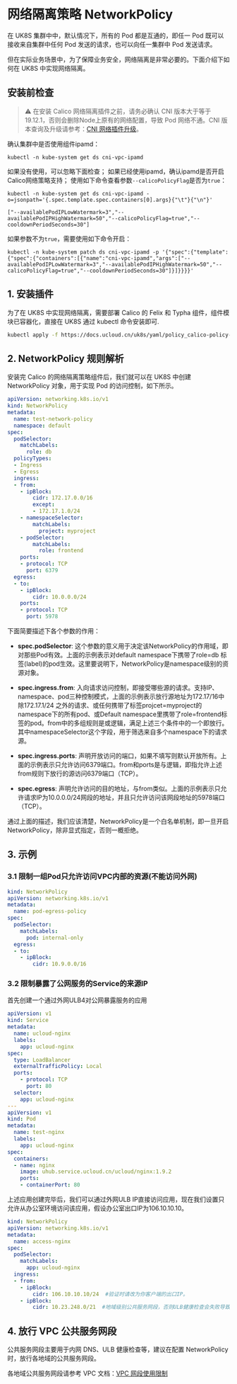 # 网络隔离策略 NetworkPolicy

在 UK8S 集群中中，默认情况下，所有的 Pod 都是互通的，即任一 Pod 既可以接收来自集群中任何 Pod 发送的请求，也可以向任一集群中 Pod 发送请求。

但在实际业务场景中，为了保障业务安全，网络隔离是非常必要的。下面介绍下如何在 UK8S 中实现网络隔离。


## 安装前检查
> ⚠️ 在安装 Calico 网络隔离插件之前，请务必确认 CNI 版本大于等于 19.12.1，否则会删除Node上原有的网络配置，导致 Pod 网络不通。CNI
> 版本查询及升级请参考：[CNI 网络插件升级](/uk8s/network/cni_update)。

确认集群中是否使用组件ipamd：
```
kubectl -n kube-system get ds cni-vpc-ipamd
```

如果没有使用，可以忽略下面检查； 
如果已经使用ipamd，确认ipamd是否开启Calico网络策略支持；
使用如下命令查看参数`--calicoPolicyFlag`是否为`true`：
```
kubectl -n kube-system get ds cni-vpc-ipamd -o=jsonpath='{.spec.template.spec.containers[0].args}{"\t"}{"\n"}'

["--availablePodIPLowWatermark=3","--availablePodIPHighWatermark=50","--calicoPolicyFlag=true","--cooldownPeriodSeconds=30"]
```
如果参数不为`true`，需要使用如下命令开启：
```
kubectl -n kube-system patch ds cni-vpc-ipamd -p '{"spec":{"template":{"spec":{"containers":[{"name":"cni-vpc-ipamd","args":["--availablePodIPLowWatermark=3","--availablePodIPHighWatermark=50","--calicoPolicyFlag=true","--cooldownPeriodSeconds=30"]}]}}}}'
```


## 1. 安装插件

为了在 UK8S 中实现网络隔离，需要部署 Calico 的 Felix 和 Typha 组件，组件模块已容器化，直接在 UK8S 通过 kubectl 命令安装即可.

```bash
kubectl apply -f https://docs.ucloud.cn/uk8s/yaml/policy_calico-policy-only.yaml
```

## 2. NetworkPolicy 规则解析

安装完 Calico 的网络隔离策略组件后，我们就可以在 UK8S 中创建 NetworkPolicy 对象，用于实现 Pod 的访问控制，如下所示。

```yaml
apiVersion: networking.k8s.io/v1
kind: NetworkPolicy
metadata:
  name: test-network-policy
  namespace: default
spec:
  podSelector:
    matchLabels:
      role: db
  policyTypes:
  - Ingress
  - Egress
  ingress:
  - from:
    - ipBlock:
        cidr: 172.17.0.0/16
        except:
        - 172.17.1.0/24
    - namespaceSelector:
        matchLabels:
          project: myproject
    - podSelector:
        matchLabels:
          role: frontend
    ports:
    - protocol: TCP
      port: 6379
  egress:
  - to:
    - ipBlock:
        cidr: 10.0.0.0/24
    ports:
    - protocol: TCP
      port: 5978
```

下面简要描述下各个参数的作用：

- **spec.podSelector**: 这个参数的意义用于决定该NetworkPolicy的作用域，即对那些Pod有效。上面的示例表示对default namespace下携带了role=db
  标签(label)的pod生效。这里要说明下，NetworkPolicy是namespace级别的资源对象。

- **spec.ingress.from**:
  入向请求访问控制，即接受哪些源的请求。支持IP、namespace、pod三种控制模式，上面的示例表示放行源地址为172.17/16中除172.17.1/24
  之外的请求、或任何携带了标签projcet=myproject的namespace下的所有pod、或Default
  namespace里携带了role=frontend标签的pod。from中的多组规则是或逻辑，满足上述三个条件中的一个即放行。
  其中namespaceSelector这个字段，用于筛选来自多个namespace下的请求源。

- **spec.ingress.ports**:
  声明开放访问的端口，如果不填写则默认开放所有。上面的示例表示只允许访问6379端口。from和ports是与逻辑，即指允许上述from规则下放行的源访问6379端口（TCP）。

- **spec.egress**: 声明允许访问的目的地址，与from类似。上面的示例表示只允许请求IP为10.0.0.0/24网段的地址，并且只允许访问该网段地址的5978端口（TCP）。

通过上面的描述，我们应该清楚，NetworkPolicy是一个白名单机制，即一旦开启NetworkPolicy，除非显式指定，否则一概拒绝。

## 3. 示例

### 3.1 限制一组Pod只允许访问VPC内部的资源(不能访问外网)

```yaml
kind: NetworkPolicy
apiVersion: networking.k8s.io/v1
metadata:
  name: pod-egress-policy
spec:
  podSelector:
    matchLabels:
      pod: internal-only
  egress:
  - to:
    - ipBlock:
        cidr: 10.9.0.0/16
```

### 3.2 限制暴露了公网服务的Service的来源IP

首先创建一个通过外网ULB4对公网暴露服务的应用

```yaml
apiVersion: v1
kind: Service
metadata: 
  name: ucloud-nginx
  labels:
    app: ucloud-nginx
spec: 
  type: LoadBalancer
  externalTrafficPolicy: Local
  ports: 
    - protocol: TCP
      port: 80
  selector:
    app: ucloud-nginx
---
apiVersion: v1
kind: Pod
metadata:
  name: test-nginx
  labels:
    app: ucloud-nginx
spec:
  containers:
  - name: nginx
    image: uhub.service.ucloud.cn/ucloud/nginx:1.9.2
    ports:
    - containerPort: 80
```

上述应用创建完毕后，我们可以通过外网ULB IP直接访问应用，现在我们设置只允许从办公室环境访问该应用，假设办公室出口IP为106.10.10.10。

```yaml
kind: NetworkPolicy
apiVersion: networking.k8s.io/v1
metadata:
  name: access-nginx
spec:
  podSelector:
    matchLabels:
      app: ucloud-nginx
  ingress:
  - from:
    - ipBlock:
        cidr: 106.10.10.10/24  #验证时请改为你客户端的出口IP。
    - ipBlock:
        cidr: 10.23.248.0/21  #地域级别公共服务网段，否则ULB健康检查会失败导致隔离策略不生效，详见下文
```

## 4. 放行 VPC 公共服务网段

公共服务网段主要用于内网 DNS、ULB 健康检查等，建议在配置 NetworkPolicy 时，放行各地域的公共服务网段。

各地域公共服务网段请参考 VPC 文档：[VPC 网段使用限制](/vpc/limit)
